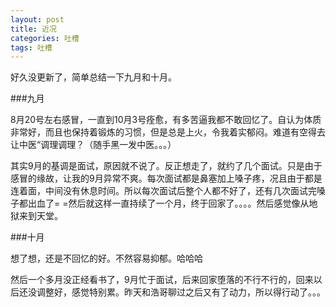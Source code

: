 ```yaml
---
layout: post
title: 近况
categories: 吐槽
tags: 吐槽
---
```


好久没更新了，简单总结一下九月和十月。

###九月

8月20号左右感冒，一直到10月3号痊愈，有多苦逼我都不敢回忆了。自认为体质非常好，而且也保持着锻炼的习惯，但是总是上火，令我着实郁闷。难道有空得去让中医“调理调理？（随手黑一发中医。。。）

其实9月的基调是面试，原因就不说了。反正想走了，就约了几个面试。只是由于感冒的缘故，让我的9月异常不爽。每次面试都是鼻塞加上嗓子疼，况且由于都是连着面，中间没有休息时间。所以每次面试后整个人都不好了，还有几次面试完嗓子都出血了= =然后就这样一直持续了一个月，终于回家了。。。。然后感觉像从地狱来到天堂。

###十月

想了想，还是不回忆的好。不然容易抑郁。哈哈哈

然后一个多月没正经看书了，9月忙于面试，后来回家堕落的不行不行的，回来以后还没调整好，感觉特别累。昨天和浩哥聊过之后又有了动力，所以得行动了。。。
